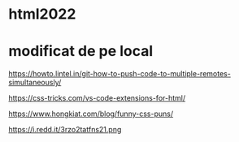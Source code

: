 # html2022
# modificat de pe local

https://howto.lintel.in/git-how-to-push-code-to-multiple-remotes-simultaneously/

https://css-tricks.com/vs-code-extensions-for-html/

https://www.hongkiat.com/blog/funny-css-puns/

https://i.redd.it/3rzo2tatfns21.png
